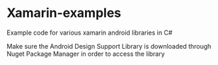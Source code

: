 # Xamarin-examples
Example code for various xamarin android libraries in C# 

Make sure the Android Design Support Library is downloaded through Nuget Package Manager in order to access the library
